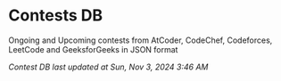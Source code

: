 # Contests DB

Ongoing and Upcoming contests from AtCoder, CodeChef, Codeforces, LeetCode and GeeksforGeeks in JSON format

*Contest DB last updated at Sun, Nov 3, 2024 3:46 AM*  
